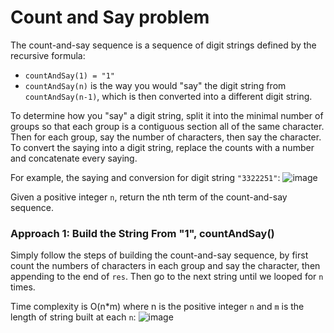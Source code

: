 # Count and Say problem
The count-and-say sequence is a sequence of digit strings defined by the recursive formula:
* `countAndSay(1) = "1"`
* `countAndSay(n)` is the way you would "say" the digit string from `countAndSay(n-1)`, which is then converted into a different digit string.

To determine how you "say" a digit string, split it into the minimal number of groups so that each group is a contiguous section all of the same character. Then for each group, say the number of characters, then say the character. To convert the saying into a digit string, replace the counts with a number and concatenate every saying.

For example, the saying and conversion for digit string `"3322251"`:
![image](https://user-images.githubusercontent.com/25105806/122621108-6b84fe00-d049-11eb-8d4d-2f3c63e7575a.png)

Given a positive integer `n`, return the nth term of the count-and-say sequence.


### Approach 1: Build the String From "1", countAndSay()
Simply follow the steps of building the count-and-say sequence, by first count the numbers of characters in each group and say the character, then appending to the end of `res`. Then go to the next string until we looped for `n` times.

Time complexity is O(n\*m) where n is the positive integer `n` and `m` is the length of string built at each `n`:
![image](https://user-images.githubusercontent.com/25105806/122621400-4775ec80-d04a-11eb-8eeb-68c2745cc8ce.png)




